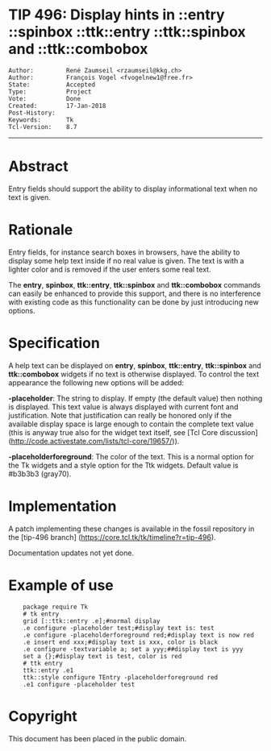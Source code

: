 # TIP 496: Display hints in ::entry ::spinbox ::ttk::entry ::ttk::spinbox and ::ttk::combobox
	Author:         René Zaumseil <rzaumseil@kkg.ch>
	Author:         François Vogel <fvogelnew1@free.fr>
	State:          Accepted
	Type:           Project
	Vote:           Done
	Created:        17-Jan-2018
	Post-History:   
	Keywords:       Tk
	Tcl-Version:    8.7
-----

# Abstract

Entry fields should support the ability to display informational text when no text is given.

# Rationale

Entry fields, for instance search boxes in browsers, have the ability to display some help text inside if no real value is given.
The text is with a lighter color and is removed if the user enters some real text.

The **entry**,  **spinbox**, **ttk::entry**, **ttk::spinbox** and **ttk::combobox** commands can easily be enhanced to provide this support, and there is no interference with existing code as this functionality can be done by just introducing new options.

# Specification

A help text can be displayed on **entry**,  **spinbox**, **ttk::entry**, **ttk::spinbox** and **ttk::combobox** widgets if no text is otherwise displayed.
To control the text appearance the following new options will be added:

 **-placeholder**: The string to display. If empty (the default value) then nothing is displayed. This text value is always displayed with current font and justification. Note that justification can really be honored only if the available display space is large enough to contain the complete text value (this is anyway true also for the widget text itself, see [Tcl Core discussion] (http://code.activestate.com/lists/tcl-core/19657/)).

 **-placeholderforeground**: The color of the text. This is a normal option for the Tk widgets and a style option for the Ttk widgets. Default value is #b3b3b3 (gray70).

# Implementation

A patch implementing these changes is available in the fossil repository in the [tip-496 branch]
(https://core.tcl.tk/tk/timeline?r=tip-496).

Documentation updates not yet done.

# Example of use

	    package require Tk
	    # tk entry
	    grid [::ttk::entry .e];#normal display
	    .e configure -placeholder test;#display text is: test
	    .e configure -placeholderforeground red;#display text is now red
	    .e insert end xxx;#display text is xxx, color is black
	    .e configure -textvariable a; set a yyy;##display text is yyy
	    set a {};#display text is test, color is red
	    # ttk entry
	    ttk::entry .e1
	    ttk::style configure TEntry -placeholderforeground red
	    .e1 configure -placeholder test

# Copyright

This document has been placed in the public domain.

